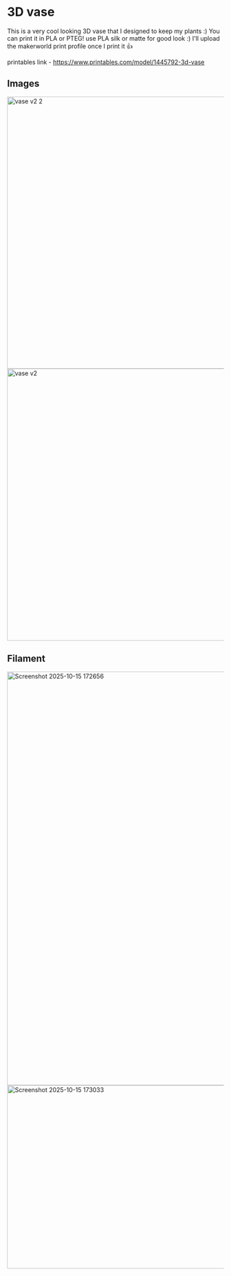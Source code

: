 # 3D vase
This is a very cool looking 3D vase that I designed to keep my plants :)
You can print it in PLA or PTEG! use PLA silk or matte for good look :)
I'll upload the makerworld print profile once I print it 👍

printables link - https://www.printables.com/model/1445792-3d-vase

## Images 
<img width="1920" height="632" alt="vase v2 2" src="https://github.com/user-attachments/assets/c45eea66-9119-4cb1-a8e9-da6241f64c04" />
<img width="1920" height="632" alt="vase v2" src="https://github.com/user-attachments/assets/fef4e2c2-bc63-428f-a4ce-a7290c2c835c" />

## Filament
<img width="1414" height="961" alt="Screenshot 2025-10-15 172656" src="https://github.com/user-attachments/assets/0dcefe00-8639-4981-b44a-21ceb1161dd0" />
<img width="536" height="426" alt="Screenshot 2025-10-15 173033" src="https://github.com/user-attachments/assets/2c2d8c7a-bf6a-48c1-90f7-bc43d097c61b" />
